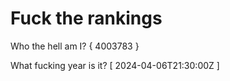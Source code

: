 # Fuck the rankings

Who the hell am I?
{ 4003783 }

What fucking year is it?
[ 2024-04-06T21:30:00Z ]
